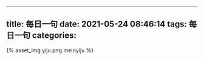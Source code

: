 
---
title: 每日一句
date: 2021-05-24 08:46:14
tags: 每日一句
categories:
---
{% asset_img yiju.png meiriyiju %}
